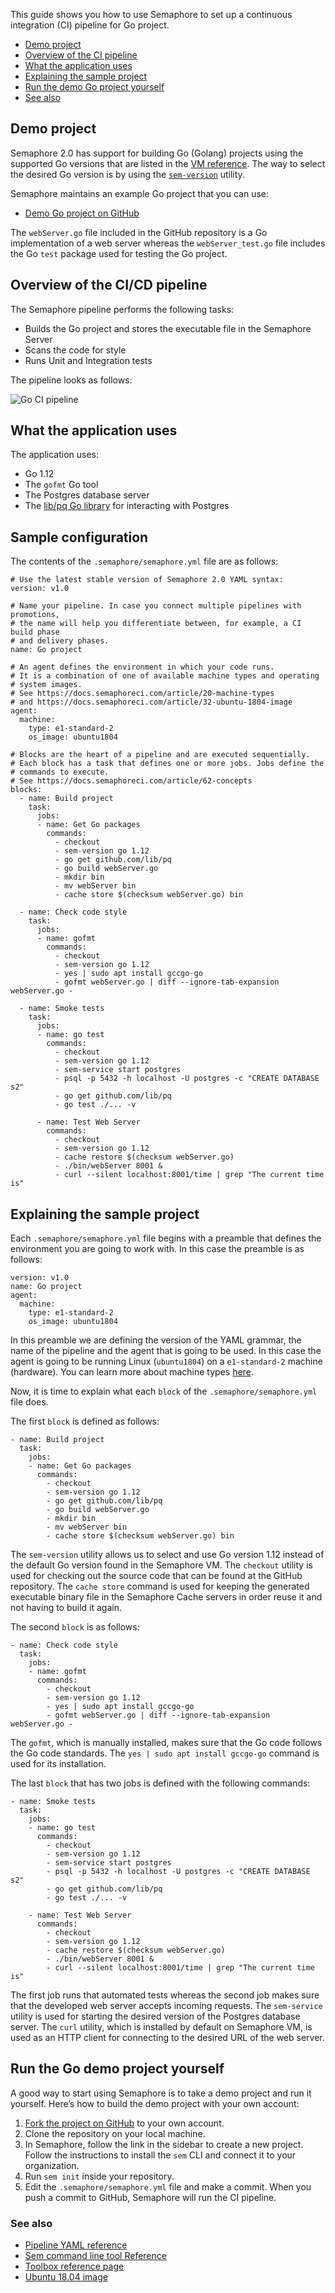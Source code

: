 This guide shows you how to use Semaphore to set up a continuous integration
(CI) pipeline for Go project.

* [Demo project](#demo-project)
* [Overview of the CI pipeline](#overview-of-the-ci-pipeline)
* [What the application uses](#what-the-application-uses)
* [Explaining the sample project](#explaining-the-sample-project)
* [Run the demo Go project yourself](#run-the-go-demo-project-yourself)
* [See also](#see-also)

## Demo project

Semaphore 2.0 has support for building Go (Golang) projects using the supported Go
versions that are listed in the
[VM reference](https://docs.semaphoreci.com/article/32-ubuntu-1804-image#go).
The way to select the desired Go version is by using the
[`sem-version`](https://docs.semaphoreci.com/article/54-toolbox-reference#sem-version)
utility.

Semaphore maintains an example Go project that you can use:

* [Demo Go project on GitHub](https://github.com/semaphoreci-demos/semaphore-demo-go)

The `webServer.go` file included in the GitHub repository is a Go implementation
of a web server whereas the `webServer_test.go` file includes the Go `test`
package used for testing the Go project.

## Overview of the CI/CD pipeline

The Semaphore pipeline performs the following tasks:

- Builds the Go project and stores the executable file in the Semaphore Server
- Scans the code for style
- Runs Unit and Integration tests

The pipeline looks as follows:

![Go CI pipeline](https://github.com/semaphoreci-demos/semaphore-demo-go/raw/master/public/ci-pipeline.png)

## What the application uses

The application uses:

- Go 1.12
- The `gofmt` Go tool
- The Postgres database server
- The [lib/pq Go library](https://github.com/lib/pq) for interacting with Postgres

## Sample configuration

The contents of the `.semaphore/semaphore.yml` file are as follows:

	# Use the latest stable version of Semaphore 2.0 YAML syntax:
	version: v1.0
    
	# Name your pipeline. In case you connect multiple pipelines with promotions,
	# the name will help you differentiate between, for example, a CI build phase
	# and delivery phases.
	name: Go project
    
	# An agent defines the environment in which your code runs.
	# It is a combination of one of available machine types and operating
	# system images.
	# See https://docs.semaphoreci.com/article/20-machine-types
	# and https://docs.semaphoreci.com/article/32-ubuntu-1804-image
	agent:
	  machine:
	    type: e1-standard-2
	    os_image: ubuntu1804
    
	# Blocks are the heart of a pipeline and are executed sequentially.
	# Each block has a task that defines one or more jobs. Jobs define the
	# commands to execute.
	# See https://docs.semaphoreci.com/article/62-concepts
    blocks:
      - name: Build project
        task:
          jobs:
          - name: Get Go packages
            commands:
              - checkout
              - sem-version go 1.12
              - go get github.com/lib/pq
              - go build webServer.go
              - mkdir bin
              - mv webServer bin
              - cache store $(checksum webServer.go) bin
    
      - name: Check code style
        task:
          jobs:
          - name: gofmt
            commands:
              - checkout
              - sem-version go 1.12
              - yes | sudo apt install gccgo-go
              - gofmt webServer.go | diff --ignore-tab-expansion webServer.go -
    
      - name: Smoke tests
        task:
          jobs:
          - name: go test
            commands:
              - checkout
              - sem-version go 1.12
              - sem-service start postgres
              - psql -p 5432 -h localhost -U postgres -c "CREATE DATABASE s2"
              - go get github.com/lib/pq
              - go test ./... -v
    
          - name: Test Web Server
            commands:
              - checkout
              - sem-version go 1.12
              - cache restore $(checksum webServer.go)
              - ./bin/webServer 8001 &
              - curl --silent localhost:8001/time | grep "The current time is"

## Explaining the sample project

Each `.semaphore/semaphore.yml` file begins with a preamble that defines the
environment you are going to work with. In this case the preamble is as
follows:

    version: v1.0
    name: Go project
    agent:
      machine:
        type: e1-standard-2
        os_image: ubuntu1804

In this preamble we are defining the version of the YAML grammar, the name of
the pipeline and the agent that is going to be used. In this case the agent is
going to be running Linux (`ubuntu1804`) on a `e1-standard-2` machine (hardware).
You can learn more about machine types [here](https://docs.semaphoreci.com/article/20-machine-types).

Now, it is time to explain what each `block` of the `.semaphore/semaphore.yml`
file does.

The first `block` is defined as follows:

    - name: Build project
      task:
        jobs:
        - name: Get Go packages
          commands:
            - checkout
            - sem-version go 1.12
            - go get github.com/lib/pq
            - go build webServer.go
            - mkdir bin
            - mv webServer bin
            - cache store $(checksum webServer.go) bin

The `sem-version` utility allows us to select and use Go version 1.12 instead
of the default Go version found in the Semaphore VM. The `checkout` utility is
used for checking out the source code that can be found at the GitHub
repository. The `cache store` command is used for keeping the generated
executable binary file in the Semaphore Cache servers in order reuse it and not
having to build it again.

The second `block` is as follows:

    - name: Check code style
      task:
        jobs:
        - name: gofmt
          commands:
            - checkout
            - sem-version go 1.12
            - yes | sudo apt install gccgo-go
            - gofmt webServer.go | diff --ignore-tab-expansion webServer.go -

The `gofmt`, which is manually installed, makes sure that the Go code follows
the Go code standards. The `yes | sudo apt install gccgo-go` command is used
for its installation.

The last `block` that has two jobs is defined with the following commands:

    - name: Smoke tests
      task:
        jobs:
        - name: go test
          commands:
            - checkout
            - sem-version go 1.12
            - sem-service start postgres
            - psql -p 5432 -h localhost -U postgres -c "CREATE DATABASE s2"
            - go get github.com/lib/pq
            - go test ./... -v
    
        - name: Test Web Server
          commands:
            - checkout
            - sem-version go 1.12
            - cache restore $(checksum webServer.go)
            - ./bin/webServer 8001 &
            - curl --silent localhost:8001/time | grep "The current time is"

The first job runs that automated tests whereas the second job makes sure that
the developed web server accepts incoming requests. The `sem-service` utility
is used for starting the desired version of the Postgres database server.
The `curl` utility, which is installed by default on Semaphore VM, is used as
an HTTP client for connecting to the desired URL of the web server.

## Run the Go demo project yourself

A good way to start using Semaphore is to take a demo project and run it
yourself. Here’s how to build the demo project with your own account:

1. [Fork the project on GitHub](https://github.com/semaphoreci-demos/semaphore-demo-go) to your own account.
2. Clone the repository on your local machine.
3. In Semaphore, follow the link in the sidebar to create a new project.
   Follow the instructions to install the `sem` CLI and connect it to your
   organization.
4. Run `sem init` inside your repository.
5. Edit the `.semaphore/semaphore.yml` file and make a commit. When you push a
   commit to GitHub, Semaphore will run the CI pipeline.

### See also

* [Pipeline YAML reference](https://docs.semaphoreci.com/article/50-pipeline-yaml)
* [Sem command line tool Reference](https://docs.semaphoreci.com/article/53-sem-reference)
* [Toolbox reference page](https://docs.semaphoreci.com/article/54-toolbox-reference)
* [Ubuntu 18.04 image](https://docs.semaphoreci.com/article/32-ubuntu-1804-image)
